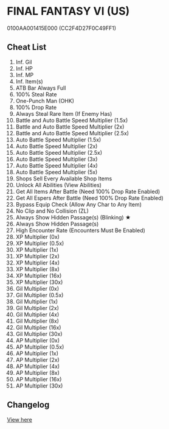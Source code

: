 # FINAL FANTASY VI (US)
0100AA001415E000 (CC2F4D27F0C49FF1)

## Cheat List
1. Inf. Gil
1. Inf. HP
1. Inf. MP
1. Inf. Item(s)
1. ATB Bar Always Full
1. 100% Steal Rate
1. One-Punch Man (OHK)
1. 100% Drop Rate
1. Always Steal Rare Item (If Enemy Has)
1. Battle and Auto Battle Speed Multiplier (1.5x)
1. Battle and Auto Battle Speed Multiplier (2x)
1. Battle and Auto Battle Speed Multiplier (2.5x)
1. Auto Battle Speed Multiplier (1.5x)
1. Auto Battle Speed Multiplier (2x)
1. Auto Battle Speed Multiplier (2.5x)
1. Auto Battle Speed Multiplier (3x)
1. Auto Battle Speed Multiplier (4x)
1. Auto Battle Speed Multiplier (5x)
1. Shops Sell Every Available Shop Items
1. Unlock All Abilities (View Abilities)
1. Get All Items After Battle (Need 100% Drop Rate Enabled)
1. Get All Espers After Battle (Need 100% Drop Rate Enabled)
1. Bypass Equip Check (Allow Any Char to Any Item)
1. No Clip and No Collision (ZL)
1. Always Show Hidden Passage(s) (Blinking) ★
1. Always Show Hidden Passage(s)
1. High Encounter Rate (Encounters Must Be Enabled)
1. XP Multiplier (0x)
1. XP Multiplier (0.5x)
1. XP Multiplier (1x)
1. XP Multiplier (2x)
1. XP Multiplier (4x)
1. XP Multiplier (8x)
1. XP Multiplier (16x)
1. XP Multiplier (30x)
1. Gil Multiplier (0x)
1. Gil Multiplier (0.5x)
1. Gil Multiplier (1x)
1. Gil Multiplier (2x)
1. Gil Multiplier (4x)
1. Gil Multiplier (8x)
1. Gil Multiplier (16x)
1. Gil Multiplier (30x)
1. AP Multiplier (0x)
1. AP Multiplier (0.5x)
1. AP Multiplier (1x)
1. AP Multiplier (2x)
1. AP Multiplier (4x)
1. AP Multiplier (8x)
1. AP Multiplier (16x)
1. AP Multiplier (30x)

## Changelog
[View here](./CHANGELOG.md)